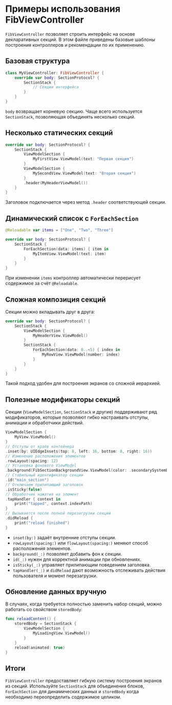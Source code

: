 # Примеры использования FibViewController

`FibViewController` позволяет строить интерфейс на основе декларативных секций. В этом файле приведены базовые шаблоны построения контроллеров и рекомендации по их применению.

## Базовая структура

```swift
class MyViewController: FibViewController {
    override var body: SectionProtocol? {
        SectionStack {
            // Секции интерфейса
        }
    }
}
```

`body` возвращает корневую секцию. Чаще всего используется `SectionStack`, позволяющая объединять несколько секций.

## Несколько статических секций

```swift
override var body: SectionProtocol? {
    SectionStack {
        ViewModelSection {
            MyFirstView.ViewModel(text: "Первая секция")
        }
        ViewModelSection {
            MySecondView.ViewModel(text: "Вторая секция")
        }
        .header(MyHeaderViewModel())
    }
}
```

Заголовок подключается через метод `.header` соответствующей секции.

## Динамический список с `ForEachSection`

```swift
@Reloadable var items = ["One", "Two", "Three"]

override var body: SectionProtocol? {
    SectionStack {
        ForEachSection(data: items) { item in
            MyItemView.ViewModel(text: item)
        }
    }
}
```

При изменении `items` контроллер автоматически перерисует содержимое за счёт `@Reloadable`.

## Сложная композиция секций

Секции можно вкладывать друг в друга:

```swift
override var body: SectionProtocol? {
    SectionStack {
        ViewModelSection {
            MyHeaderView.ViewModel()
        }
        SectionStack {
            ForEachSection(data: 0..<5) { index in
                MyRowView.ViewModel(number: index)
            }
        }
    }
}
```

Такой подход удобен для построения экранов со сложной иерархией.

## Полезные модификаторы секций

Секции (`ViewModelSection`, `SectionStack` и другие) поддерживают ряд
модификаторов, которые позволяют гибко настраивать отступы,
анимации и обработчики действий.

```swift
ViewModelSection {
    MyView.ViewModel()
}
// Отступы от краёв контейнера
.inset(by: UIEdgeInsets(top: 8, left: 16, bottom: 8, right: 16))
// Изменение расположения элементов
.rowLayout(spacing: 12)
// Установка фонового ViewModel
.background(FibSectionBackgroundView.ViewModel(color: .secondarySystemBackground))
// Стабильный идентификатор секции
.id("main_section")
// Отключаем прилипающий заголовок
.isSticky(false)
// Обработчик нажатия на элемент
.tapHandler { context in
    print("tapped", context.indexPath)
}
// Вызывается после полной перезагрузки секции
.didReload {
    print("reload finished")
}
```

- `inset(by:)` задаёт внутренние отступы секции.
- `rowLayout(spacing:)` или `flowLayout(spacing:)` меняют способ расположения
  элементов.
- `background(_:)` позволяет добавить фон к секции.
- `id(_:)` нужен для корректной анимации при обновлениях.
- `isSticky(_:)` управляет прилипающим поведением заголовка.
- `tapHandler(_:)` и `didReload` дают возможность отслеживать действия
  пользователя и момент перезагрузки.

## Обновление данных вручную

В случаях, когда требуется полностью заменить набор секций, можно работать со свойством `storedBody`:

```swift
func reloadContent() {
    storedBody = SectionStack {
        ViewModelSection {
            MyLoadingView.ViewModel()
        }
    }
    reload(animated: true)
}
```

## Итоги

`FibViewController` предоставляет гибкую систему построения экранов из секций. Используйте `SectionStack` для объединения блоков, `ForEachSection` для динамических данных и `storedBody` когда необходимо переопределить содержимое целиком.
